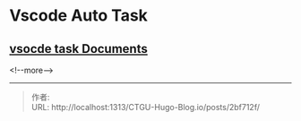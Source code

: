 # Vscode Auto Task

## [vsocde task Documents](https://code.visualstudio.com/Docs/editor/tasks)
&lt;!--more--&gt;

---

> 作者:   
> URL: http://localhost:1313/CTGU-Hugo-Blog.io/posts/2bf712f/  

